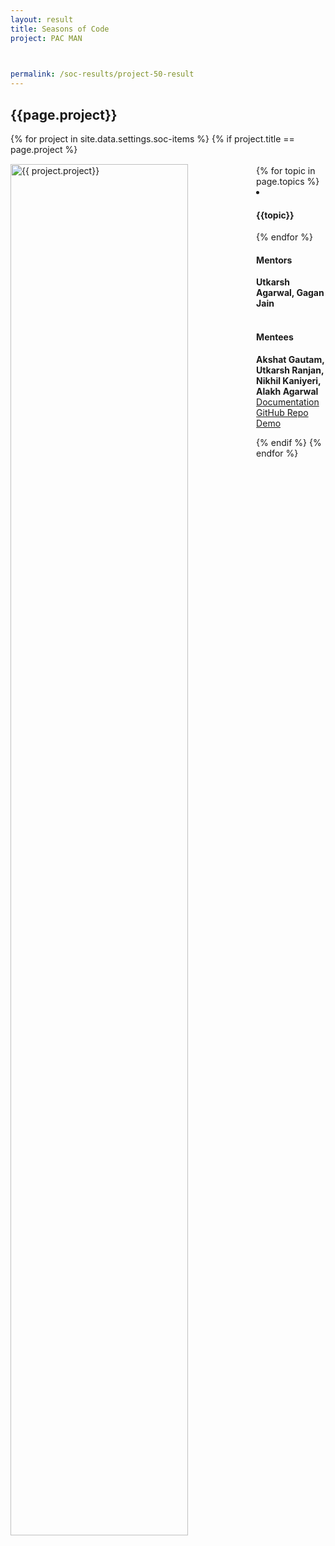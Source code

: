 ```yaml
---
layout: result
title: Seasons of Code
project: PAC MAN


    
permalink: /soc-results/project-50-result
---
```


<h2 class="display1 m-3 p-3 text-center customcol">{{page.project}}</h2>
{% for project in site.data.settings.soc-items %}
{% if project.title == page.project %}

<div>
    <img src="{{ site.baseurl }}/{{ project.image }}"  width = "75%" height="auto"  alt="{{ project.project}}" class="border rounded" style = "float: left; margin-top: 3%; margin-right: 3%">
</div>


<div class="mentor-mentee-section">
    <br>
        {% for topic in page.topics %}
        <li><h4 class="text-primary text-center">{{topic}}</h4></li>
        {% endfor %}
    <br>
    <h4 class="mentor-title" style="display: block; fontWeight: 800">Mentors</h4>   
    <h4 class="mentors" style="display: inline;">Utkarsh Agarwal, Gagan Jain</h4>    
    <br>  <br>
    <h4 class="mentor-title" style="display: block;">Mentees</h4> 
    <h4 class="mentors" style="display: inline;">Akshat Gautam, Utkarsh Ranjan, Nikhil Kaniyeri, Alakh Agarwal</h4>
    </div>

<div class = "button-holder">
    <div class="button-res"><a href="https://docs.google.com/document/d/1G14df6HqBXKx4iJuX7lUpzV4AB6tcod2xkixGZFBgHs/edit?usp=sharing" role="button">Documentation</a></div>
    <div class="button-res"><a href="https://github.com/TheSmilingSky/PACMAN-using-DRL/" role="button">GitHub Repo</a></div>
    <div class="button-res"><a href="https://drive.google.com/file/d/1Ixl9qIoHsLYO3sbWxY4Jnf3jFbG-NcU6/view?usp=sharing/" role="button">Demo</a></div>
</div>

{% endif %}
{% endfor %}
